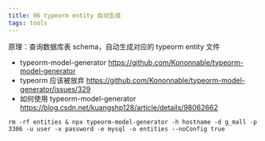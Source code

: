 ```yaml
---
title: 06 typeorm entity 自动生成
tags: tools
---
```


原理：查询数据库表 schema，自动生成对应的 typeorm entity 文件

- typeorm-model-generator https://github.com/Kononnable/typeorm-model-generator
- typeorm 应该被放弃 https://github.com/Kononnable/typeorm-model-generator/issues/329
- 如何使用 typeorm-model-generator https://blog.csdn.net/kuangshp128/article/details/98062662

```shell
rm -rf entities & npx typeorm-model-generator -h hostname -d g_mall -p 3306 -u user -x password -e mysql -o entities --noConfig true
```
